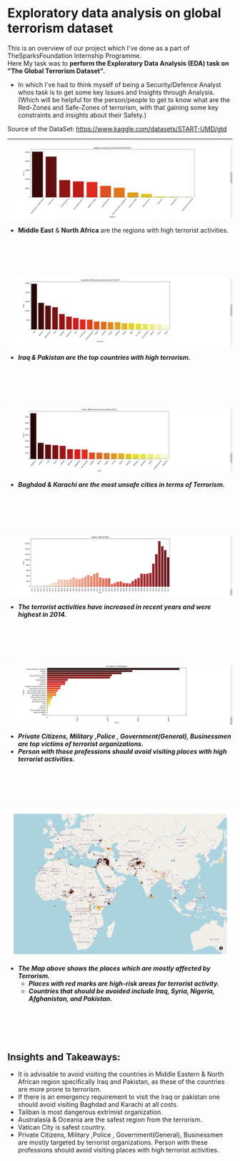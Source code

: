 
<h1> Exploratory data analysis on global terrorism dataset</h1>


This is an overview of our project which I've done as a part of TheSparksFoundation Internship Programme.                                                           
Here My task was to **perform the Exploratory Data Analysis (EDA) task on "The Global Terrorism Dataset".**
- In which I've had to think myself of being a Security/Defence Analyst whos task is to get some key Issues and Insights through Analysis.
(Which will be helpful for the person/people to get to know what are the Red-Zones and Safe-Zones of terrorism, with that gaining some key constraints and insights about their Safety.)

Source of the DataSet: https://www.kaggle.com/datasets/START-UMD/gtd
<hr> 


![Region](https://github.com/Inferno-scorp/DataAnalytics-and-DataScience-Projects/blob/main/GlobalTerrorismDataset/img/Region.png)
- **Middle East** & **North Africa** are the regions with high terrorist activities.


<h5>&nbsp;<h5>
<h5>&nbsp;<h5>
  
  

![Country](https://github.com/Inferno-scorp/DataAnalytics-and-DataScience-Projects/blob/main/GlobalTerrorismDataset/img/Countries.png)
- **Iraq** & **Pakistan** are the top countries with high terrorism.
  
  
<h5>&nbsp;<h5>
<h5>&nbsp;<h5>
  
  
  
  
![City](https://github.com/Inferno-scorp/DataAnalytics-and-DataScience-Projects/blob/main/GlobalTerrorismDataset/img/Cities.png)
- **Baghdad** & **Karachi** are the most unsafe cities in terms of Terrorism.
  
  
<h5>&nbsp;<h5>
<h5>&nbsp;<h5>
  
  
  
                     
![Year](https://github.com/Inferno-scorp/DataAnalytics-and-DataScience-Projects/blob/main/GlobalTerrorismDataset/img/Year.png)
- **The terrorist activities have increased in recent years** and were **highest in 2014.**
  
  
<h5>&nbsp;<h5>
<h5>&nbsp;<h5>
  
  
![Victims](https://github.com/Inferno-scorp/DataAnalytics-and-DataScience-Projects/blob/main/GlobalTerrorismDataset/img/Victims.png)
- **Private Citizens, Military ,Police , Government(General), Businessmen** are **top victims**  of terrorist organizations.
- Person with those professions should **avoid visiting places with high terrorist activities**.
  
<h5>&nbsp;<h5>
<h5>&nbsp;<h5>
  
  
  
  
![Map2](https://github.com/Inferno-scorp/DataAnalytics-and-DataScience-Projects/blob/main/GlobalTerrorismDataset/img/Map2.png)
- The Map above shows the **places which are mostly affected by Terrorism.**
    - Places with red marks are high-risk areas for terrorist activity. 
    - Countries that should be avoided include **Iraq, Syria, Nigeria, Afghanistan, and Pakistan.**

<h4></h4>
  
  
<h5>&nbsp;<h5>
<h5>&nbsp;<h5>
  
<h2>Insights and Takeaways:</h2>
                                                                            
 - It is advisable to avoid visiting the countries in Middle Eastern & North African region specifically Iraq and Pakistan, as these of the countries are more prone to terrorism.
 - If there is an emergency requirement to visit the Iraq or pakistan one should avoid visiting Baghdad and Karachi at all costs.
 - Taliban is most dangerous extrimist organization.
 - Australasia & Oceania are the safest region from the terrorism.
 - Vatican City is safest country.
 - Private Citizens, Military ,Police , Government(General), Businessmen are mostly targeted by     terrorist organizations. Person with these professions should avoid visiting places with high   terrorist activities.
